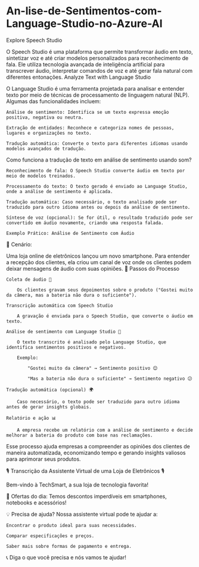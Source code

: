 # An-lise-de-Sentimentos-com-Language-Studio-no-Azure-AI

Explore Speech Studio

O Speech Studio é uma plataforma que permite transformar áudio em texto, sintetizar voz e até criar modelos personalizados para reconhecimento de fala. Ele utiliza tecnologia avançada de inteligência artificial para transcrever áudio, interpretar comandos de voz e até gerar fala natural com diferentes entonações.
Analyze Text with Language Studio

O Language Studio é uma ferramenta projetada para analisar e entender texto por meio de técnicas de processamento de linguagem natural (NLP). Algumas das funcionalidades incluem:

    Análise de sentimento: Identifica se um texto expressa emoção positiva, negativa ou neutra.

    Extração de entidades: Reconhece e categoriza nomes de pessoas, lugares e organizações no texto.

    Tradução automática: Converte o texto para diferentes idiomas usando modelos avançados de tradução.

Como funciona a tradução de texto em análise de sentimento usando som?

    Reconhecimento de fala: O Speech Studio converte áudio em texto por meio de modelos treinados.

    Processamento do texto: O texto gerado é enviado ao Language Studio, onde a análise de sentimento é aplicada.

    Tradução automática: Caso necessário, o texto analisado pode ser traduzido para outro idioma antes ou depois da análise de sentimento.

    Síntese de voz (opcional): Se for útil, o resultado traduzido pode ser convertido em áudio novamente, criando uma resposta falada.

    Exemplo Prático: Análise de Sentimento com Áudio
📌 Cenário:

Uma loja online de eletrônicos lançou um novo smartphone. Para entender a recepção dos clientes, ela criou um canal de voz onde os clientes podem deixar mensagens de áudio com suas opiniões.
🚀 Passos do Processo

    Coleta de áudio 🎤

        Os clientes gravam seus depoimentos sobre o produto ("Gostei muito da câmera, mas a bateria não dura o suficiente").

    Transcrição automática com Speech Studio

        A gravação é enviada para o Speech Studio, que converte o áudio em texto.

    Análise de sentimento com Language Studio 🧠

        O texto transcrito é analisado pelo Language Studio, que identifica sentimentos positivos e negativos.

        Exemplo:

            "Gostei muito da câmera" → Sentimento positivo 😊

            "Mas a bateria não dura o suficiente" → Sentimento negativo 😕

    Tradução automática (opcional) 🌍

        Caso necessário, o texto pode ser traduzido para outro idioma antes de gerar insights globais.

    Relatório e ação 📊

        A empresa recebe um relatório com a análise de sentimento e decide melhorar a bateria do produto com base nas reclamações.

Esse processo ajuda empresas a compreender as opiniões dos clientes de maneira automatizada, economizando tempo e gerando insights valiosos para aprimorar seus produtos.

🎙 Transcrição da Assistente Virtual de uma Loja de Eletrônicos 🎙

Bem-vindo à TechSmart, a sua loja de tecnologia favorita!

🔹 Ofertas do dia: Temos descontos imperdíveis em smartphones, notebooks e acessórios!

💡 Precisa de ajuda? Nossa assistente virtual pode te ajudar a:

    Encontrar o produto ideal para suas necessidades.

    Comparar especificações e preços.

    Saber mais sobre formas de pagamento e entrega.

📞 Diga o que você precisa e nós vamos te ajudar!